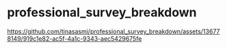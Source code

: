 # professional_survey_breakdown

https://github.com/tinasasmi/professional_survey_breakdown/assets/136778149/919c1e82-ac5f-4a1c-9343-aec5429675fe

